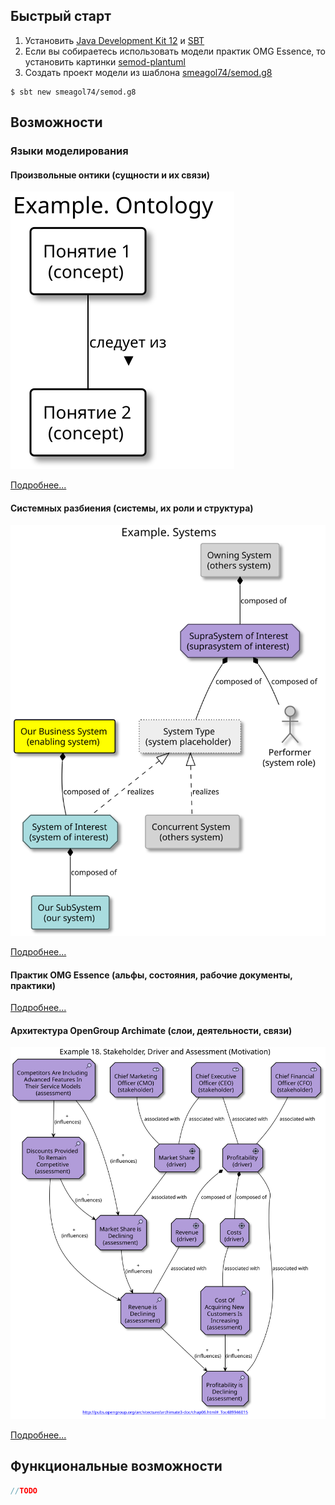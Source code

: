 ## Быстрый старт

1. Установить [Java Development Kit 12][jdk] и [SBT][sbt]
2. Если вы собираетесь использовать модели практик OMG Essence, то установить картинки [semod-plantuml][semod-plantuml]
3. Создать проект модели из шаблона [smeagol74/semod.g8][g8]
```shell script
$ sbt new smeagol74/semod.g8
```

## Возможности

### Языки моделирования

#### Произвольные онтики (сущности и их связи)

![Пример онтики](../../src/test/puml/ontology/Ex_Ontology.svg)

[Подробнее...](ontology)

#### Системных разбиения (системы, их роли и структура)

![Пример системного разбиения](../../src/test/puml/system/Ex_Systems.svg)

[Подробнее...](system)

#### Практик OMG Essence (альфы, состояния, рабочие документы, практики)

[Подробнее...](essence)

#### Архитектура OpenGroup Archimate (слои, деятельности, связи)

![Пример Archimate](../../src/test/puml/archimate/Ex_18_StakeholderDriverAndAssessment.svg)

[Подробнее...](archimate)

## Функциональные возможности

```scala
//TODO
```

[semod-plantuml]: https://github.com/smeagol74/semod-plantuml
[sbt]: https://www.scala-sbt.org/
[jdk]: https://jdk.java.net/12/
[g8]: https://github.com/smeagol74/semod.g8
